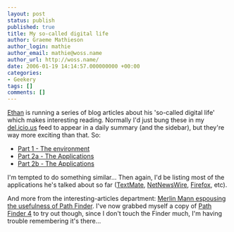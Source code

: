 ```yaml
---
layout: post
status: publish
published: true
title: My so-called digital life
author: Graeme Mathieson
author_login: mathie
author_email: mathie@woss.name
author_url: http://woss.name/
date: 2006-01-19 14:14:57.000000000 +00:00
categories:
- Geekery
tags: []
comments: []
---
```

[Ethan](http://blackrimglasses.com/) is running a series of blog articles about his 'so-called digital life' which makes interesting reading.  Normally I'd just bung these in my [del.icio.us](http://del.icio.us/) feed to appear in a daily summary (and the sidebar), but they're way more exciting than that.  So:

 * [Part 1 - The environment](http://blackrimglasses.com/archives/2006/01/15/my-so-called-digital-life-pt-1-the-environment/)
 * [Part 2a - The Applications](http://blackrimglasses.com/archives/2006/01/18/my-so-called-digital-life-pt-2-the-applications/)
 * [Part 2b - The Applications](http://blackrimglasses.com/archives/2006/01/18/my-so-called-digital-life-pt-2b-the-applications/)

I'm tempted to do something similar...  Then again, I'd be listing most of the applications he's talked about so far ([TextMate](http://macromates.com/), [NetNewsWire](http://ranchero.com/netnewswire/), [Firefox](http://www.mozilla.org/products/firefox/), etc).

And more from the interesting-articles department: [Merlin Mann espousing the usefulness of Path Finder](http://www.43folders.com/2006/01/17/7-things-pathfinder/).  I've now grabbed myself a copy of [Path Finder 4](http://www.cocoatech.com/pf4/) to try out though, since I don't touch the Finder much, I'm having trouble remembering it's there...
